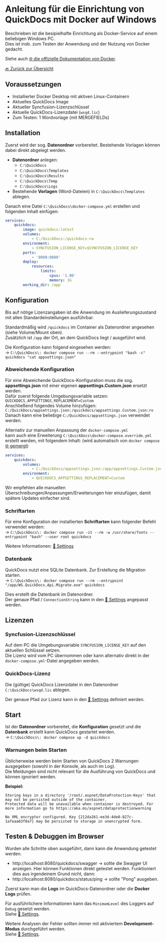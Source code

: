 # Anleitung für die Einrichtung von QuickDocs mit Docker auf Windows

Beschrieben ist die besipielhafte Einrichtung als Docker-Service auf einem beliebigen Windows PC.  
Dies ist insb. zum Testen der Anwendung und der Nutzung von Docker gedacht.

Siehe auch [🌐 die offizielle Dokumentation von Docker](https://docs.docker.com/manuals/).

[🔙 Zurück zur Übersicht](_toc.md)

## Voraussetzungen

-   Installierter Docker Desktop mit aktiven Linux-Containern
-   Aktuelles QuickDocs Image
-   Aktueller Syncfusion-Lizenzschlüssel
-   Aktuelle QuickDocs-Lizenzdatei (`wsqd.lic`)
-   Zum Testen: 1 Wordvorlage (mit MERGEFIELDs)

## Installation

Zuerst wird der sog. **Datenordner** vorbereitet. Bestehende Vorlagen können dabei direkt abgelegt werden.

-   **Datenordner** anlegen:
    -   `C:\QuickDocs`
    -   `C:\QuickDocs\Templates`
    -   `C:\QuickDocs\Results`
    -   `C:\QuickDocs\Temp`
    -   `C:\QuickDocs\Logs`
-   Bestehende **Vorlagen** (Word-Dateien) in `C:\QuickDocs\Templates` ablegen.

Danach eine Datei `C:\QuickDocs\docker-compose.yml` erstellen und folgenden Inhalt einfügen:

```yml
services:
    quickdocs:
        image: quickdocs:latest
        volumes:
            - C:/QuickDocs:/quickdocs:rw
        environment:
            - SYNCFUSION_LICENSE_KEY=$SYNCFUSION_LICENSE_KEY
        ports:
            - '8080:8080'
        deploy:
            resources:
                limits:
                    cpus: '1.00'
                    memory: 1G
        working_dir: /app
```

## Konfiguration

Bis auf nötige Lizenzangaben ist die Anwendung im Auslieferungszustand mit allen Standardeinstellungen ausführbar.

Standardmäßig wird `/quickdocs` im Container als Datenordner angesehen (siehe Volume/Mount oben).  
Zusätzlich ist `/app` der Ort, an dem QuickDocs liegt / ausgeführt wird.

Die Konfiguration kann folgend eingesehen werden:  
-> `C:\QuickDocs\: docker compose run --rm --entrypoint "bash -c" quickdocs "cat appsettings.json"`

### Abweichende Konfiguration

Für eine Abweichende QuickDocs-Konfiguration muss die sog. **appsettings.json** mit einer eigenen **appsettings.Custom.json** ersetzt werden.  
Dafür zuerst folgende Umgebungsvariable setzen: `QUICKDOCS_APPSETTINGS_REPLACEMENT=Custom`  
Anschließend folgendes Volume hinzufügen: `C:/QuickDocs/appsettings.json:/quickdocs/appsettings.Custom.json:ro`  
Danach kann eine beliebige `C:/QuickDocs/appsettings.json` verwendet werden.

Alternativ zur manuellen Anpassung der `docker-compose.yml`  
kann auch eine Erweiterung `C:\QuickDocs\docker-compose.override.yml` erstellt werden, mit folgendem Inhalt:
(wird automatisch von `docker compose` [🌐 gemergt](https://docs.docker.com/compose/how-tos/multiple-compose-files/merge/))

```yml
services:
    quickdocs:
        volumes:
            - C:/QuickDocs/appsettings.json:/app/appsettings.Custom.json:ro
        environment:
            - QUICKDOCS_APPSETTINGS_REPLACEMENT=Custom
```

Wir empfehlen alle manuellen Überschreibungen/Anpassungen/Erweiterungen hier einzufügen, damit spätere Updates einfacher sind.

### Schriftarten

Für eine Konfiguration der installierten **Schriftarten** kann folgender Befehl verwendet werden:  
-> `C:\QuickDocs\: docker compose run -it --rm -w /usr/share/fonts --entrypoint "bash" --user root quickdocs`

Weitere Informationen: [📄 Settings](settings.md)

### Datenbank

QuickDocs nutzt eine SQLite Datenbank. Zur Erstellung die Migration starten.  
-> `C:\QuickDocs\: docker compose run --rm --entrypoint "/app/WS.QuickDocs.Api.Migrate.exe" quickdocs`

Dies erstellt die Datenbank im Datenordner.  
Der genaue Pfad / `ConnectionString` kann in den [📄 Settings](settings.md) angepasst werden.

## Lizenzen

### Syncfusion-Lizenzschlüssel

Auf dem PC die Umgebungsvariable `SYNCFUSION_LICENSE_KEY` auf den aktuellen Schlüssel setzen.  
Die Lizenz wird vom PC übernommen oder kann alternativ direkt in der `docker-compose.yml`-Datei angegeben werden.

### QuickDocs-Lizenz

Die (gültige) QuickDocs Lizenzdatei in den Datenordner `C:\QuickDocs\wsqd.lic` ablegen.

Der genaue Pfad zur Lizenz kann in den [📄 Settings](settings.md) definiert werden.

## Start

Ist der **Datenordner** vorbereitet, die **Konfiguration** gesetzt und die **Datenbank** erstellt kann QuickDocs gestartet werden.  
-> `C:\QuickDocs\: docker compose up -d quickdocs`

### Warnungen beim Starten

Üblicherweise werden beim Starten von QuickDocs 2 Warnungen ausgegeben (sowohl in der Konsole, als auch im Log).  
Die Meldungen sind nicht relevant für die Ausführung von QuickDocs und können ignoriert werden.

**Beispiel:**

```
Storing keys in a directory '/root/.aspnet/DataProtection-Keys' that may not be persisted outside of the container.
Protected data will be unavailable when container is destroyed. For more information go to https://aka.ms/aspnet/dataprotectionwarning

No XML encryptor configured. Key {212da261-ee3d-4de8-827c-1afeaa63f0a7} may be persisted to storage in unencrypted form.
```

## Testen & Debuggen im Browser

Wurden alle Schritte oben ausgeführt, dann kann die Anwendung getestet werden.

-   http://localhost:8080/quickdocs/swagger -> sollte die Swagger UI anzeigen. Hier können Funktionen direkt getestet werden.
    Funktioniert dies aus irgendeinem Grund nicht, dann:
-   http://localhost:8080/quickdocs/status/ping -> sollte "Pong" ausgeben.

Zuerst kann man die **Logs** im QuickDocs-Datenordner oder die **Docker Logs** prüfen.

Für ausführlichere Informationen kann das `MinimumLevel` des Loggers auf `Debug` gesetzt werden.  
Siehe [📄 Settings](settings.md#anpassung-des-log-level).

Weitere Analysen der Fehler sollten immer mit aktiviertem **Development-Modus** durchgeführt werden.  
Siehe [📄 Settings](settings.md#umgebungsvariablen).
